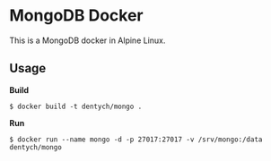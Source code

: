 # MongoDB Docker #
This is a MongoDB docker in Alpine Linux.

## Usage ##
**Build**
```
$ docker build -t dentych/mongo .
```

**Run**
```
$ docker run --name mongo -d -p 27017:27017 -v /srv/mongo:/data dentych/mongo
```
